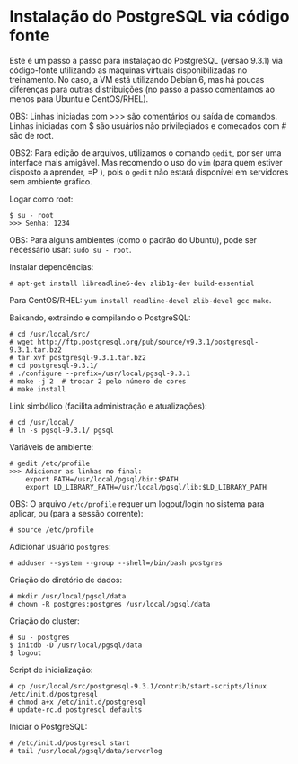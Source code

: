 Instalação do PostgreSQL via código fonte
=========================================

Este é um passo a passo para instalação do PostgreSQL (versão 9.3.1) via código-fonte utilizando as máquinas virtuais disponibilizadas no treinamento. No caso, a VM está utilizando Debian 6, mas há poucas diferenças para outras distribuições (no passo a passo comentamos ao menos para Ubuntu e CentOS/RHEL).

OBS: Linhas iniciadas com >>> são comentários ou saída de comandos. Linhas iniciadas com $ são usuários não privilegiados e começados com # são de root.

OBS2: Para edição de arquivos, utilizamos o comando `gedit`, por ser uma interface mais amigável. Mas recomendo o uso do `vim` (para quem estiver disposto a aprender, =P ), pois o `gedit` não estará disponível em servidores sem ambiente gráfico.

Logar como root:

	$ su - root
	>>> Senha: 1234

OBS: Para alguns ambientes (como o padrão do Ubuntu), pode ser necessário usar: `sudo su - root`.

Instalar dependências:

	# apt-get install libreadline6-dev zlib1g-dev build-essential

Para CentOS/RHEL: `yum install readline-devel zlib-devel gcc make`.

Baixando, extraindo e compilando o PostgreSQL:

	# cd /usr/local/src/
	# wget http://ftp.postgresql.org/pub/source/v9.3.1/postgresql-9.3.1.tar.bz2
	# tar xvf postgresql-9.3.1.tar.bz2
	# cd postgresql-9.3.1/
	# ./configure --prefix=/usr/local/pgsql-9.3.1
	# make -j 2  # trocar 2 pelo número de cores
	# make install

Link simbólico (facilita administração e atualizações):

	# cd /usr/local/
	# ln -s pgsql-9.3.1/ pgsql

Variáveis de ambiente:

	# gedit /etc/profile
	>>> Adicionar as linhas no final:
	    export PATH=/usr/local/pgsql/bin:$PATH
	    export LD_LIBRARY_PATH=/usr/local/pgsql/lib:$LD_LIBRARY_PATH

OBS: O arquivo `/etc/profile` requer um logout/login no sistema para aplicar, ou (para a sessão corrente):

	# source /etc/profile

Adicionar usuário `postgres`:

	# adduser --system --group --shell=/bin/bash postgres

Criação do diretório de dados:

	# mkdir /usr/local/pgsql/data
	# chown -R postgres:postgres /usr/local/pgsql/data

Criação do cluster:

	# su - postgres
	$ initdb -D /usr/local/pgsql/data
	$ logout

Script de inicialização:

	# cp /usr/local/src/postgresql-9.3.1/contrib/start-scripts/linux /etc/init.d/postgresql
	# chmod a+x /etc/init.d/postgresql
	# update-rc.d postgresql defaults

Iniciar o PostgreSQL:

	# /etc/init.d/postgresql start
	# tail /usr/local/pgsql/data/serverlog

